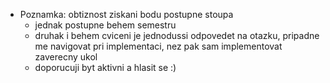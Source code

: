 * Poznamka: obtiznost ziskani bodu postupne stoupa
    * jednak postupne behem semestru
    * druhak i behem cviceni 
        je jednodussi odpovedet na otazku, pripadne me navigovat pri implementaci, nez pak sam implementovat zaverecny ukol
    * doporucuji byt aktivni a hlasit se :)

